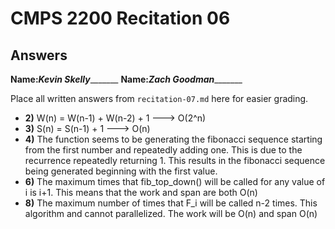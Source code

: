 # CMPS 2200 Recitation 06
## Answers

**Name:**_________Kevin Skelly________________
**Name:**_________Zach Goodman________________


Place all written answers from `recitation-07.md` here for easier grading.



- **2)**
W(n) = W(n-1) + W(n-2) + 1 ---> O(2^n)
- **3)**
S(n) = S(n-1) + 1 ---> O(n)
- **4)**
The function seems to be generating the fibonacci sequence starting from the first number and repeatedly adding one. This is due to the recurrence repeatedly returning 1. This results in the fibonacci sequence being generated beginning with the first value. 
- **6)**
The maximum times that fib_top_down() will be called for any value of i is i+1. This means that the work and span are both O(n)
- **8)**
The maximum number of times that F_i will be called n-2 times. This algorithm and cannot parallelized. The work will be O(n) and span O(n)